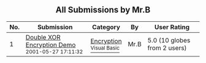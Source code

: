 ﻿<div align="center">

## All Submissions by Mr\.B

</div>

No.  | Submission | Category | By   | User Rating
---- | ---------- | -------- | ---- | -----------
1 | [Double XOR Encryption Demo<br /><sup>2001-05-27 17:11:32</sup>](https://github.com/Planet-Source-Code/mr-b-double-xor-encryption-demo__1-23818) | [Encryption<br /><sup>Visual Basic</sup>](../ByCategory/encryption__1-48.md) | Mr\.B | 5.0 (10 globes from 2 users)

